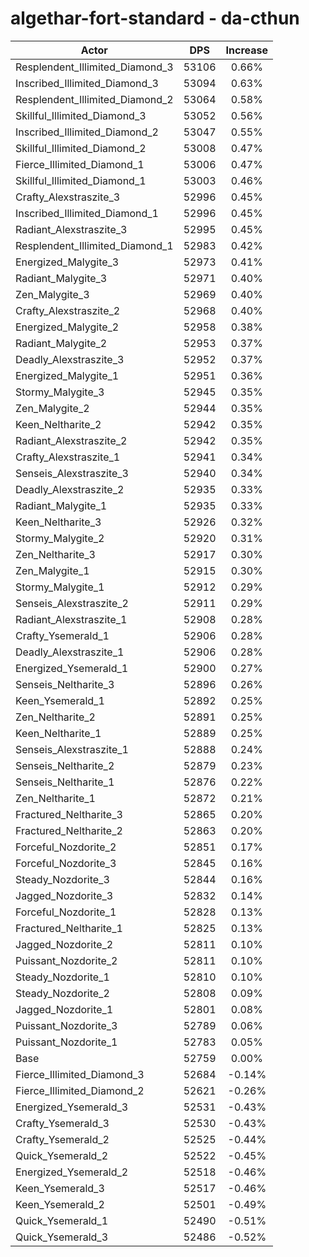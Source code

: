 # algethar-fort-standard - da-cthun
| Actor | DPS | Increase |
|---|:---:|:---:|
|Resplendent_Illimited_Diamond_3|53106|0.66%|
|Inscribed_Illimited_Diamond_3|53094|0.63%|
|Resplendent_Illimited_Diamond_2|53064|0.58%|
|Skillful_Illimited_Diamond_3|53052|0.56%|
|Inscribed_Illimited_Diamond_2|53047|0.55%|
|Skillful_Illimited_Diamond_2|53008|0.47%|
|Fierce_Illimited_Diamond_1|53006|0.47%|
|Skillful_Illimited_Diamond_1|53003|0.46%|
|Crafty_Alexstraszite_3|52996|0.45%|
|Inscribed_Illimited_Diamond_1|52996|0.45%|
|Radiant_Alexstraszite_3|52995|0.45%|
|Resplendent_Illimited_Diamond_1|52983|0.42%|
|Energized_Malygite_3|52973|0.41%|
|Radiant_Malygite_3|52971|0.40%|
|Zen_Malygite_3|52969|0.40%|
|Crafty_Alexstraszite_2|52968|0.40%|
|Energized_Malygite_2|52958|0.38%|
|Radiant_Malygite_2|52953|0.37%|
|Deadly_Alexstraszite_3|52952|0.37%|
|Energized_Malygite_1|52951|0.36%|
|Stormy_Malygite_3|52945|0.35%|
|Zen_Malygite_2|52944|0.35%|
|Keen_Neltharite_2|52942|0.35%|
|Radiant_Alexstraszite_2|52942|0.35%|
|Crafty_Alexstraszite_1|52941|0.34%|
|Senseis_Alexstraszite_3|52940|0.34%|
|Deadly_Alexstraszite_2|52935|0.33%|
|Radiant_Malygite_1|52935|0.33%|
|Keen_Neltharite_3|52926|0.32%|
|Stormy_Malygite_2|52920|0.31%|
|Zen_Neltharite_3|52917|0.30%|
|Zen_Malygite_1|52915|0.30%|
|Stormy_Malygite_1|52912|0.29%|
|Senseis_Alexstraszite_2|52911|0.29%|
|Radiant_Alexstraszite_1|52908|0.28%|
|Crafty_Ysemerald_1|52906|0.28%|
|Deadly_Alexstraszite_1|52906|0.28%|
|Energized_Ysemerald_1|52900|0.27%|
|Senseis_Neltharite_3|52896|0.26%|
|Keen_Ysemerald_1|52892|0.25%|
|Zen_Neltharite_2|52891|0.25%|
|Keen_Neltharite_1|52889|0.25%|
|Senseis_Alexstraszite_1|52888|0.24%|
|Senseis_Neltharite_2|52879|0.23%|
|Senseis_Neltharite_1|52876|0.22%|
|Zen_Neltharite_1|52872|0.21%|
|Fractured_Neltharite_3|52865|0.20%|
|Fractured_Neltharite_2|52863|0.20%|
|Forceful_Nozdorite_2|52851|0.17%|
|Forceful_Nozdorite_3|52845|0.16%|
|Steady_Nozdorite_3|52844|0.16%|
|Jagged_Nozdorite_3|52832|0.14%|
|Forceful_Nozdorite_1|52828|0.13%|
|Fractured_Neltharite_1|52825|0.13%|
|Jagged_Nozdorite_2|52811|0.10%|
|Puissant_Nozdorite_2|52811|0.10%|
|Steady_Nozdorite_1|52810|0.10%|
|Steady_Nozdorite_2|52808|0.09%|
|Jagged_Nozdorite_1|52801|0.08%|
|Puissant_Nozdorite_3|52789|0.06%|
|Puissant_Nozdorite_1|52783|0.05%|
|Base|52759|0.00%|
|Fierce_Illimited_Diamond_3|52684|-0.14%|
|Fierce_Illimited_Diamond_2|52621|-0.26%|
|Energized_Ysemerald_3|52531|-0.43%|
|Crafty_Ysemerald_3|52530|-0.43%|
|Crafty_Ysemerald_2|52525|-0.44%|
|Quick_Ysemerald_2|52522|-0.45%|
|Energized_Ysemerald_2|52518|-0.46%|
|Keen_Ysemerald_3|52517|-0.46%|
|Keen_Ysemerald_2|52501|-0.49%|
|Quick_Ysemerald_1|52490|-0.51%|
|Quick_Ysemerald_3|52486|-0.52%|
